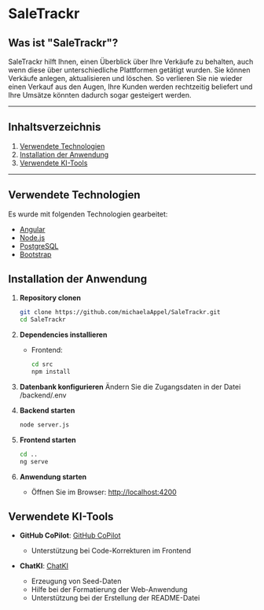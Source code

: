 # SaleTrackr

## Was ist "SaleTrackr"?
SaleTrackr hilft Ihnen, einen Überblick über Ihre Verkäufe zu behalten, auch wenn diese über unterschiedliche Plattformen getätigt wurden. Sie können Verkäufe anlegen, aktualisieren und löschen. So verlieren Sie nie wieder einen Verkauf aus den Augen, Ihre Kunden werden rechtzeitig beliefert und Ihre Umsätze könnten dadurch sogar gesteigert werden.

***

## Inhaltsverzeichnis
1. [Verwendete Technologien](#verwendete-technologien)
2. [Installation der Anwendung](#installation-der-anwendung)
3. [Verwendete KI-Tools](#verwendete-ki-tools)

***

## Verwendete Technologien
Es wurde mit folgenden Technologien gearbeitet:
- [Angular](https://angular.dev/)
- [Node.js](https://nodejs.org/en)
- [PostgreSQL](https://www.postgresql.org/)
- [Bootstrap](https://getbootstrap.com/)

## Installation der Anwendung

1. **Repository clonen**
   ```bash
   git clone https://github.com/michaelaAppel/SaleTrackr.git
   cd SaleTrackr
   ```

2. **Dependencies installieren**
   - Frontend:
     ```bash
     cd src
     npm install
     ```
     
3. **Datenbank konfigurieren**
   Ändern Sie die Zugangsdaten in der Datei /backend/.env

4. **Backend starten**
   ```bash
   node server.js
   ```

5. **Frontend starten**
   ```bash
   cd ..
   ng serve
   ```

7. **Anwendung starten**
   - Öffnen Sie im Browser: [http://localhost:4200](http://localhost:4200)

## Verwendete KI-Tools

- **GitHub CoPilot**: [GitHub CoPilot](https://github.com/features/copilot)
  - Unterstützung bei Code-Korrekturen im Frontend

- **ChatKI**: [ChatKI](https://chatki.htw-berlin.de/interface)
  - Erzeugung von Seed-Daten
  - Hilfe bei der Formatierung der Web-Anwendung
  - Unterstützung bei der Erstellung der README-Datei
